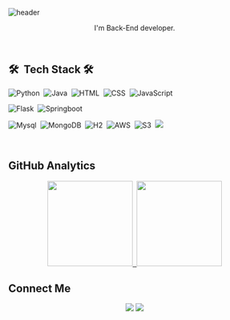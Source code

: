 ![header](https://capsule-render.vercel.app/api?type=waving&color=auto&height=300&section=header&text=MinHyuk%Song&fontSize=90&animation=fadeIn&fontAlignY=38&&descAlignY=51&descAlign=62)

<p align="center">
I'm Back-End developer.
</p>
</br>
  

 ## 🛠 &nbsp;Tech Stack 🛠
 

![Python](https://img.shields.io/badge/-Python-05122A?style=flat&logo=python)&nbsp;
![Java](https://img.shields.io/badge/-Java-05122A?style=flat&logo=Java&logoColor=FFA518)&nbsp;
![HTML](https://img.shields.io/badge/-HTML-05122A?style=flat&logo=HTML5)&nbsp;
![CSS](https://img.shields.io/badge/-CSS-05122A?style=flat&logo=CSS3&logoColor=1572B6)&nbsp;
![JavaScript](https://img.shields.io/badge/-JavaScript-05122A?style=flat&logo=javascript)&nbsp;


![Flask](https://img.shields.io/badge/-Flask-05122A?style=flat&logo=flask)&nbsp;
![Springboot](https://img.shields.io/badge/-Springboot-05122A?style=flat&logo=springboot)&nbsp;


![Mysql](https://img.shields.io/badge/-Mysql-05122A?style=flat&logo=mysql)&nbsp;
![MongoDB](https://img.shields.io/badge/-MongoDB-05122A?style=flat&logo=mongodb)&nbsp;
![H2](https://img.shields.io/badge/-H2DB-05122A?style=flat&logo=h2)&nbsp;
![AWS](https://img.shields.io/badge/-AWS-05122A?style=flat&logo=amazonaws)&nbsp;
![S3](https://img.shields.io/badge/-AwsS3-05122A?style=flat&logo=amazons3)&nbsp;
<img src="https://img.shields.io/badge/MySQL-4479A1?style=flat-square&logo=MySQL&logoColor=white"/></a>


<br>
  
  </p>

## GitHub Analytics

<p align="center">
<a href="https://github.com/thdals83">
  <img height="170em" src="https://github-readme-stats-eight-theta.vercel.app/api?username=thdals83&show_icons=true&theme=buefy&include_all_commits=true&count_private=true"/>&nbsp;
  <img height="170em" src="https://github-readme-stats-eight-theta.vercel.app/api/top-langs/?username=thdals83&layout=compact&langs_count=8&theme=buefy"/>
  
</a>
</p>
  
## Connect Me 
<p align="center">
<a href="mailto:thdals83@naver.com"><img src="https://img.shields.io/badge/-Naver Mail-Green?style=flat&logo=Naver&logoColor=white"/></a>
<a href="mailto:thdals83@gmail.com"><img src="https://img.shields.io/badge/-GMail-D14836?style=flat&logo=Gmail&logoColor=white"/></a>
